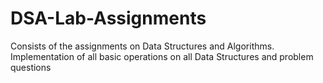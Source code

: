 # DSA-Lab-Assignments
Consists of the assignments on Data Structures and Algorithms. Implementation of all basic operations on all Data Structures and problem questions
